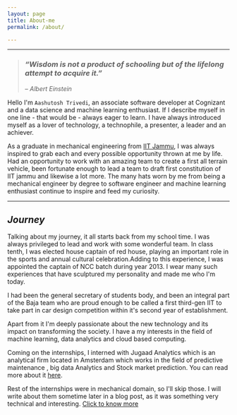 ```yaml
---
layout: page
title: About-me
permalink: /about/

---
```


<!-- ![alt text](images/author.jpg) -->

---
> ### *“Wisdom is not a product of schooling but of the lifelong attempt to acquire it.”*
> *– Albert Einstein*



Hello I'm `Aashutosh Trivedi`, an associate software developer at Cognizant and a data science and machine learning enthusiast.
If I describe myself in one line - that would be - always eager to learn. I have always introduced myself as a lover of technology, a technophile, a presenter, a leader and an achiever.

As a graduate in mechanical engineering from [IIT Jammu](iitjammu.ac.in), I was always inspired to grab each and every possible opportunity thrown at me by life. Had an opportunity to work with an amazing team to create a first all terrain vehicle, been fortunate enough to lead a team to draft first constitution of IIT jammu and likewise a lot more. The many hats worn by me from being a mechanical engineer by degree to software engineer and machine learning enthusiast continue to inspire and feed my curiosity.

---

## *Journey*

Talking about my journey, it all starts back from my school time. I was always privileged to lead and work with some wonderful team. In class tenth, I was elected house captain of red house, playing an important role in the sports and annual cultural celebration.Adding to this experience, I was appointed the captain of NCC batch during year 2013. I wear many such experiences that have sculptured my personality and made me who I'm today.

I had been the general secretary of students body, and been an integral part of the Baja team who are proud enough to be called a first third-gen IIT to take part in car design competition within it's second year of establishment.

Apart from it I'm deeply passionate about the new technology and its impact on transforming the society. I have a my interests in the field of machine learning, data analytics and cloud based computing.

Coming on the internships, I interned with Jugaad Analytics which is an analytical firm located in Amsterdam which works in the field of predictive maintenance , big data Analytics and Stock market prediction. You can read more about it [here](/aashutoshtrivedi.github.io/jugaad/).


Rest of the internships were in mechanical domain, so I'll skip those. I will write about them sometime later in a blog post, as it was something very technical and interesting.
[Click to know more](/aashutoshtrivedi.github.io/extra/)
